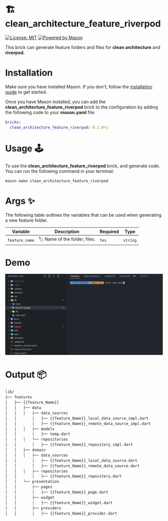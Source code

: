 # 🏗️ clean_architecture_feature_riverpod

[![License: MIT][license_badge]][license_link] [![Powered by Mason][mason_badge]][mason_link]

This brick can generate feature folders and files for
**clean architecture** and **riverpod**.

# Installation

Make sure you have installed Mason. If you don't, follow the [installation guide][mason_doc_link] to get started.

Once you have Mason installed, you can add the **clean_architecture_feature_riverpod** brick to the configuration by adding the following code to your **mason.yaml** file:

``` yaml
bricks:
  clean_architecture_feature_riverpod: 0.1.0+1
```

# Usage 🕹️

To use the **clean_architecture_feature_riverpod** brick, and generate code. You can run the following command in your terminal:

``` sh
mason make clean_architecture_feature_riverpod
```

# Args ✨

The following table outlines the variables that can be used when generating a new feature folder.

| Variable | Description                | Required   | Type     |
| -------- | -------------------------- | ---------- | -------- |
| `feature_name`   | 🏷️ Name of the folder, files.              | `Yes`      | `string` |

# Demo

<img src="./demo/demo.gif" />

# Output 📦

``` sh
lib/
├── features
│   ├── {{feature_Name}}
│   │   ├── data
│   │   │   ├── data_sources
│   │       │   ├── {{feature_Name}}_local_data_source_impl.dart
│   │       │   ├── {{feature_Name}}_remote_data_source_impl.dart
│   │   │   ├── models
│   │       │   ├── temp.dart
│   │   │   └── repositories
│   │       │   ├── {{feature_Name}}_repository_impl.dart
│   │   ├── domain
│   │   │   ├── data_sources
│   │       │   ├── {{feature_Name}}_local_data_source.dart
│   │       │   ├── {{feature_Name}}_remote_data_source.dart
│   │   │   ├── repositories
│   │       │   ├── {{feature_Name}}_repository.dart
│   │   └── presentation
│   │       ├── pages
│   │       │   ├── {{feature_Name}}_page.dart
│   │       ├── widget
│   │       │   ├── {{feature_Name}}_widget.dart
│   │       ├── providers
│   │       │   ├── {{feature_Name}}_provider.dart
 ```

[license_badge]: https://img.shields.io/badge/license-MIT-blue.svg
[license_link]: https://opensource.org/licenses/MIT
[mason_badge]: https://img.shields.io/endpoint?url=https%3A%2F%2Ftinyurl.com%2Fmason-badge
[mason_link]: https://github.com/felangel/mason
[mason_doc_link]: https://docs.brickhub.dev/category/getting-started